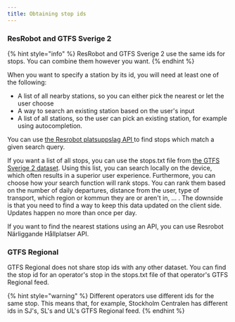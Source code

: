 ```yaml
---
title: Obtaining stop ids
---
```


### ResRobot and GTFS Sverige 2

{% hint style="info" %} ResRobot and GTFS Sverige 2 use the same ids for stops. You can combine them however you want.
{% endhint %}

When you want to specify a station by its id, you will need at least one of the following:

* A list of all nearby stations, so you can either pick the nearest or let the user choose
* A way to search an existing station based on the user's input
* A list of all stations, so the user can pick an existing station, for example using autocompletion.

You can
use [the Resrobot platsuppslag API ](../../public-transport-data/our-data-and-apis/resrobot/resrobot-station-lookup.md)
to find stops which match a given search query.

If you want a list of all stops, you can use the stops.txt file
from [the GTFS Sverige 2 dataset](../../public-transport-data/our-data-and-apis/gtfs/gtfs-sverige-2-static/). Using this
list, you can search locally on the device, which often results in a superior user experience. Furthermore, you can
choose how your search function will rank stops. You can rank them based on the number of daily departures, distance
from the user, type of transport, which region or kommun they are or aren't in, ... . The downside is that you need to
find a way to keep this data updated on the client side. Updates happen no more than once per day.

If you want to find the nearest stations using an API, you can use Resrobot Närliggande Hållplatser API.

### GTFS Regional

GTFS Regional does not share stop ids with any other dataset. You can find the stop id for an operator's stop in the
stops.txt file of that operator's GTFS Regional feed.

{% hint style="warning" %} Different operators use different ids for the same stop. This means that, for example,
Stockholm Centralen has different ids in SJ's, SL's and UL's GTFS Regional feed. {% endhint %}
